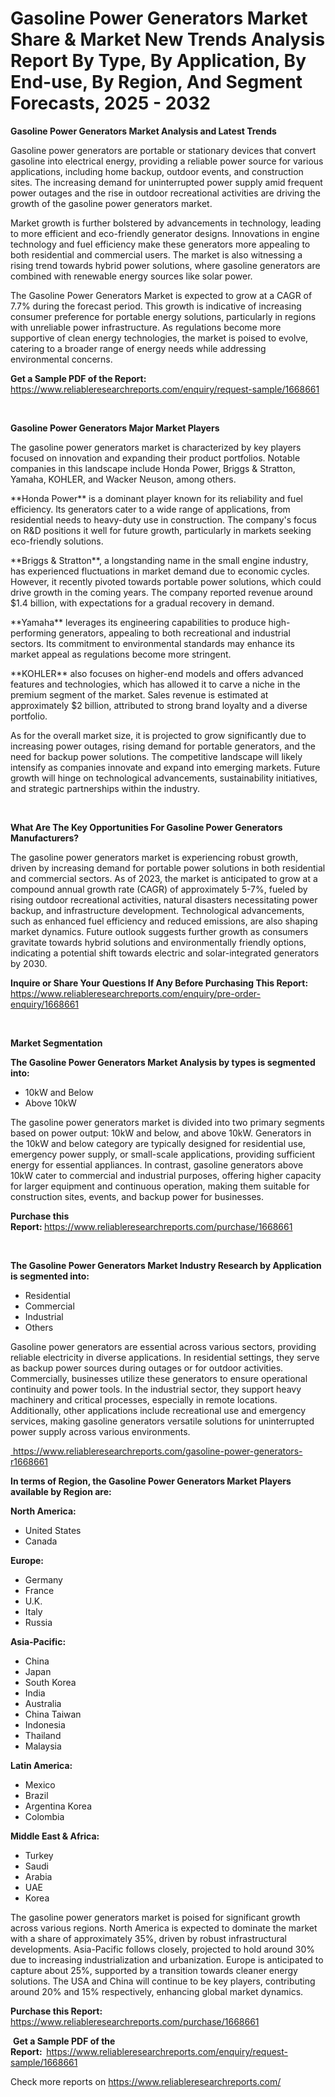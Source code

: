 <p><h1>Gasoline Power Generators Market Share & Market New Trends Analysis Report By Type, By Application, By End-use, By Region, And Segment Forecasts, 2025 - 2032</h1></p><p><strong>Gasoline Power Generators Market Analysis and Latest Trends</strong></p>
<p><p>Gasoline power generators are portable or stationary devices that convert gasoline into electrical energy, providing a reliable power source for various applications, including home backup, outdoor events, and construction sites. The increasing demand for uninterrupted power supply amid frequent power outages and the rise in outdoor recreational activities are driving the growth of the gasoline power generators market.</p><p>Market growth is further bolstered by advancements in technology, leading to more efficient and eco-friendly generator designs. Innovations in engine technology and fuel efficiency make these generators more appealing to both residential and commercial users. The market is also witnessing a rising trend towards hybrid power solutions, where gasoline generators are combined with renewable energy sources like solar power.</p><p>The Gasoline Power Generators Market is expected to grow at a CAGR of 7.7% during the forecast period. This growth is indicative of increasing consumer preference for portable energy solutions, particularly in regions with unreliable power infrastructure. As regulations become more supportive of clean energy technologies, the market is poised to evolve, catering to a broader range of energy needs while addressing environmental concerns.</p></p>
<p><strong>Get a Sample PDF of the Report:&nbsp;</strong> <a href="https://www.reliableresearchreports.com/enquiry/request-sample/1668661?utm_campaign=3020&utm_medium=2&utm_source=Github&utm_content=ia&utm_term=09042025&utm_id=gasoline-power-generators">https://www.reliableresearchreports.com/enquiry/request-sample/1668661</a></p>
<p>&nbsp;</p>
<p><strong>Gasoline Power Generators Major Market Players</strong></p>
<p><p>The gasoline power generators market is characterized by key players focused on innovation and expanding their product portfolios. Notable companies in this landscape include Honda Power, Briggs & Stratton, Yamaha, KOHLER, and Wacker Neuson, among others.</p><p>**Honda Power** is a dominant player known for its reliability and fuel efficiency. Its generators cater to a wide range of applications, from residential needs to heavy-duty use in construction. The company's focus on R&D positions it well for future growth, particularly in markets seeking eco-friendly solutions.</p><p>**Briggs & Stratton**, a longstanding name in the small engine industry, has experienced fluctuations in market demand due to economic cycles. However, it recently pivoted towards portable power solutions, which could drive growth in the coming years. The company reported revenue around $1.4 billion, with expectations for a gradual recovery in demand.</p><p>**Yamaha** leverages its engineering capabilities to produce high-performing generators, appealing to both recreational and industrial sectors. Its commitment to environmental standards may enhance its market appeal as regulations become more stringent.</p><p>**KOHLER** also focuses on higher-end models and offers advanced features and technologies, which has allowed it to carve a niche in the premium segment of the market. Sales revenue is estimated at approximately $2 billion, attributed to strong brand loyalty and a diverse portfolio.</p><p>As for the overall market size, it is projected to grow significantly due to increasing power outages, rising demand for portable generators, and the need for backup power solutions. The competitive landscape will likely intensify as companies innovate and expand into emerging markets. Future growth will hinge on technological advancements, sustainability initiatives, and strategic partnerships within the industry.</p></p>
<p>&nbsp;</p>
<p><strong>What Are The Key Opportunities For Gasoline Power Generators Manufacturers?</strong></p>
<p><p>The gasoline power generators market is experiencing robust growth, driven by increasing demand for portable power solutions in both residential and commercial sectors. As of 2023, the market is anticipated to grow at a compound annual growth rate (CAGR) of approximately 5-7%, fueled by rising outdoor recreational activities, natural disasters necessitating power backup, and infrastructure development. Technological advancements, such as enhanced fuel efficiency and reduced emissions, are also shaping market dynamics. Future outlook suggests further growth as consumers gravitate towards hybrid solutions and environmentally friendly options, indicating a potential shift towards electric and solar-integrated generators by 2030.</p></p>
<p><strong>Inquire or Share Your Questions If Any Before Purchasing This Report:</strong> <a href="https://www.reliableresearchreports.com/enquiry/pre-order-enquiry/1668661?utm_campaign=3020&utm_medium=2&utm_source=Github&utm_content=ia&utm_term=09042025&utm_id=gasoline-power-generators">https://www.reliableresearchreports.com/enquiry/pre-order-enquiry/1668661</a></p>
<p>&nbsp;</p>
<p><strong>Market Segmentation</strong></p>
<p><strong>The Gasoline Power Generators Market Analysis by types is segmented into:</strong></p>
<p><ul><li>10kW and Below</li><li>Above 10kW</li></ul></p>
<p><p>The gasoline power generators market is divided into two primary segments based on power output: 10kW and below, and above 10kW. Generators in the 10kW and below category are typically designed for residential use, emergency power supply, or small-scale applications, providing sufficient energy for essential appliances. In contrast, gasoline generators above 10kW cater to commercial and industrial purposes, offering higher capacity for larger equipment and continuous operation, making them suitable for construction sites, events, and backup power for businesses.</p></p>
<p><strong>Purchase this Report:&nbsp;</strong><a href="https://www.reliableresearchreports.com/purchase/1668661?utm_campaign=3020&utm_medium=2&utm_source=Github&utm_content=ia&utm_term=09042025&utm_id=gasoline-power-generators">https://www.reliableresearchreports.com/purchase/1668661</a></p>
<p>&nbsp;</p>
<p><strong>The Gasoline Power Generators Market Industry Research by Application is segmented into:</strong></p>
<p><ul><li>Residential</li><li>Commercial</li><li>Industrial</li><li>Others</li></ul></p>
<p><p>Gasoline power generators are essential across various sectors, providing reliable electricity in diverse applications. In residential settings, they serve as backup power sources during outages or for outdoor activities. Commercially, businesses utilize these generators to ensure operational continuity and power tools. In the industrial sector, they support heavy machinery and critical processes, especially in remote locations. Additionally, other applications include recreational use and emergency services, making gasoline generators versatile solutions for uninterrupted power supply across various environments.</p></p>
<p><a href="https://www.reliableresearchreports.com/gasoline-power-generators-r1668661?utm_campaign=3020&utm_medium=2&utm_source=Github&utm_content=ia&utm_term=09042025&utm_id=gasoline-power-generators">&nbsp;https://www.reliableresearchreports.com/gasoline-power-generators-r1668661</a></p>
<p><strong>In terms of Region, the Gasoline Power Generators Market Players available by Region are:</strong></p>
<p>
    <p> <strong> North America: </strong>
        <ul>
            <li>United States</li>
            <li>Canada</li>
        </ul>
        </p> 
    <p> <strong> Europe: </strong>
        <ul>
            <li>Germany</li>
            <li>France</li>
            <li>U.K.</li>
            <li>Italy</li>
            <li>Russia</li>
        </ul>
        </p> 
    <p> <strong> Asia-Pacific: </strong>
        <ul>
            <li>China</li>
            <li>Japan</li>
            <li>South Korea</li>
            <li>India</li>
            <li>Australia</li>
            <li>China Taiwan</li>
            <li>Indonesia</li>
            <li>Thailand</li>
            <li>Malaysia</li>
        </ul>
        </p> 
    <p> <strong> Latin America: </strong>
        <ul>
            <li>Mexico</li>
            <li>Brazil</li>
            <li>Argentina Korea</li>
            <li>Colombia</li>
        </ul>
        </p> 
    <p> <strong> Middle East & Africa: </strong>
        <ul>
            <li>Turkey</li>
            <li>Saudi</li>
            <li>Arabia</li>
            <li>UAE</li>
            <li>Korea</li>
        </ul>
    </p>
    </p>
<p><p>The gasoline power generators market is poised for significant growth across various regions. North America is expected to dominate the market with a share of approximately 35%, driven by robust infrastructural developments. Asia-Pacific follows closely, projected to hold around 30% due to increasing industrialization and urbanization. Europe is anticipated to capture about 25%, supported by a transition towards cleaner energy solutions. The USA and China will continue to be key players, contributing around 20% and 15% respectively, enhancing global market dynamics.</p></p>
<p><strong>Purchase this Report: </strong><a href="https://www.reliableresearchreports.com/purchase/1668661?utm_campaign=3020&utm_medium=2&utm_source=Github&utm_content=ia&utm_term=09042025&utm_id=gasoline-power-generators">https://www.reliableresearchreports.com/purchase/1668661</a></p>
<p>&nbsp;<strong>Get a Sample PDF of the Report:&nbsp;&nbsp;</strong><a href="https://www.reliableresearchreports.com/enquiry/request-sample/1668661?utm_campaign=3020&utm_medium=2&utm_source=Github&utm_content=ia&utm_term=09042025&utm_id=gasoline-power-generators">https://www.reliableresearchreports.com/enquiry/request-sample/1668661</a></p>
<p><strong></strong></p>
<p>Check more reports on <a href="https://www.reliableresearchreports.com/?utm_campaign=3020&utm_medium=2&utm_source=Github&utm_content=ia&utm_term=09042025&utm_id=gasoline-power-generators">https://www.reliableresearchreports.com/</a></p>